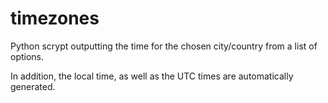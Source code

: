 # timezones
Python scrypt outputting the time for the chosen city/country from a list of options.

In addition, the local time, as well as the UTC times are automatically generated. 
